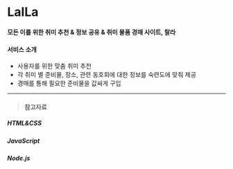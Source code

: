 # LalLa
**모든 이를 위한 취미 추천 & 정보 공유 & 취미 물품 경매 사이트, 랄라**

#### 서비스 소개
- 사용자를 위한 맞춤 취미 추천
- 각 취미 별 준비물, 장소, 관련 동호회에 대한 정보를 숙련도에 맞춰 제공
- 경매를 통해 필요한 준비물을 값싸게 구입

---

> #### 참고자료

##### HTML&CSS


##### JavaScript


##### Node.js
